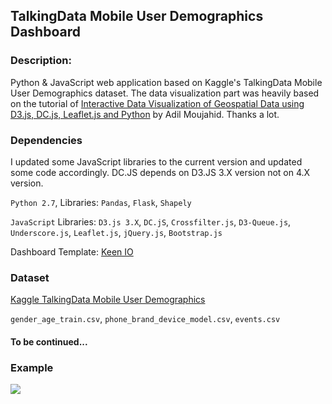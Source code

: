 ## TalkingData Mobile User Demographics Dashboard

### Description:

Python & JavaScript web application based on Kaggle's TalkingData Mobile User Demographics dataset. The data visualization part was heavily based on the tutorial of [Interactive Data Visualization of Geospatial Data using D3.js, DC.js, Leaflet.js and Python](http://adilmoujahid.com//posts/2016/08/interactive-data-visualization-geospatial-d3-dc-leaflet-python/) by Adil Moujahid. Thanks a lot.

### Dependencies

I updated some JavaScript libraries to the current version and updated some code accordingly. DC.JS depends on D3.JS 3.X version not on 4.X version.  

```Python 2.7```, Libraries: ```Pandas```, ```Flask```, ```Shapely```  
  
```JavaScript``` Libraries: ```D3.js 3.X```, ```DC.jS```, ```Crossfilter.js```, ```D3-Queue.js```, ```Underscore.js```, ```Leaflet.js```, ```jQuery.js```, ```Bootstrap.js```  
  
Dashboard Template: [Keen IO](https://keen.io/)  

### Dataset  

[Kaggle TalkingData Mobile User Demographics](https://www.kaggle.com/c/talkingdata-mobile-user-demographics)  

```gender_age_train.csv```, ```phone_brand_device_model.csv```, ```events.csv```  

#### To be continued...  

### Example  

![](TalkingData_Dashboard.gif)
